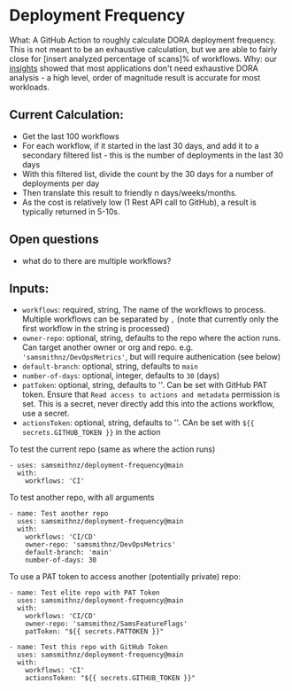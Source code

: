 # Deployment Frequency
What: A GitHub Action to roughly calculate DORA deployment frequency. This is not meant to be an exhaustive calculation, but we are able to fairly close for [insert analyzed percentage of scans]% of workflows.
Why: our [insights](https://samlearnsazure.blog/2022/08/23/my-insights-about-measuring-dora-devops-metrics-and-how-you-can-learn-from-my-mistakes/) showed that most applications don't need exhaustive DORA analysis - a high level, order of magnitude result is accurate for most workloads. 

## Current Calculation: 
- Get the last 100 workflows
- For each workflow, if it started in the last 30 days, and add it to a secondary filtered list - this is the number of deployments in the last 30 days
- With this filtered list, divide the count by the 30 days for a number of deployments per day
- Then translate this result to friendly n days/weeks/months. 
- As the cost is relatively low (1 Rest API call to GitHub), a result is typically returned in 5-10s.

## Open questions
- what do to there are multiple workflows?

## Inputs:
- `workflows`: required, string, The name of the workflows to process. Multiple workflows can be separated by `,` (note that currently only the first workflow in the string is processed)
- `owner-repo`: optional, string, defaults to the repo where the action runs. Can target another owner or org and repo. e.g. `'samsmithnz/DevOpsMetrics'`, but will require authenication (see below)
- `default-branch`: optional, string, defaults to `main` 
- `number-of-days`: optional, integer, defaults to `30` (days)
- `patToken`: optional, string, defaults to ''. Can be set with GitHub PAT token. Ensure that `Read access to actions and metadata` permission is set. This is a secret, never directly add this into the actions workflow, use a secret.
- `actionsToken`: optional, string, defaults to ''. CAn be set with `${{ secrets.GITHUB_TOKEN }}` in the action

To test the current repo (same as where the action runs)
```
- uses: samsmithnz/deployment-frequency@main
  with:
    workflows: 'CI'
```

To test another repo, with all arguments
```
- name: Test another repo
  uses: samsmithnz/deployment-frequency@main
  with:
    workflows: 'CI/CD'
    owner-repo: 'samsmithnz/DevOpsMetrics'
    default-branch: 'main'
    number-of-days: 30
```

To use a PAT token to access another (potentially private) repo:
```
- name: Test elite repo with PAT Token
  uses: samsmithnz/deployment-frequency@main
  with:
    workflows: 'CI/CD'
    owner-repo: 'samsmithnz/SamsFeatureFlags'
    patToken: "${{ secrets.PATTOKEN }}"
```

```
- name: Test this repo with GitHub Token
  uses: samsmithnz/deployment-frequency@main
  with:
    workflows: 'CI'
    actionsToken: "${{ secrets.GITHUB_TOKEN }}"
```
